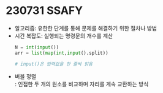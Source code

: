 # 230731 SSAFY
* 알고리즘: 유한한 단계를 통해 문제를 해결하기 위한 절차나 방법
* 시간 복잡도: 실행되는 명령문의 개수를 계산
    ```python
    N = int(input())
    arr = list(map(int,input().split))

    # input()은 입력값을 한 줄씩 읽음
    ```
* 버블 정렬<br>
: 인접한 두 개의 원소를 비교하며 자리를 게속 교환하는 방식